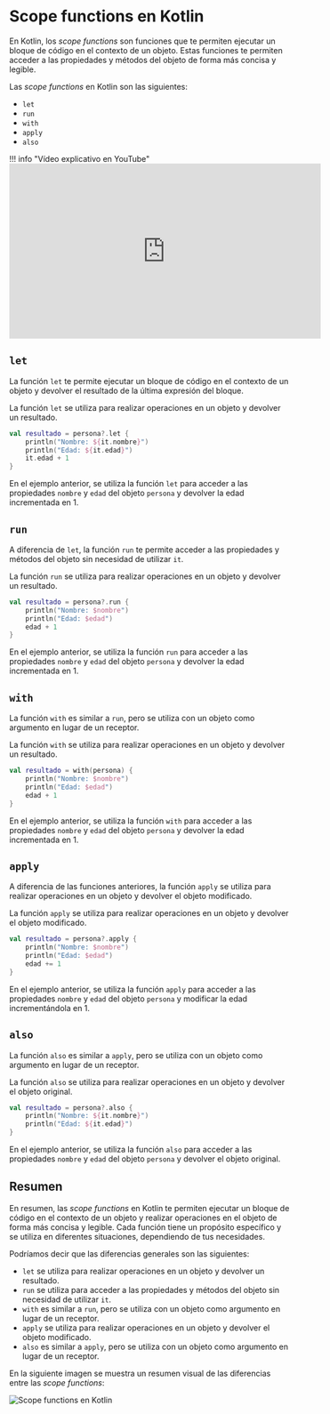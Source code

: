 

# Scope functions en Kotlin

En Kotlin, los *scope functions* son funciones que te permiten ejecutar un bloque de código en el contexto de un objeto. Estas funciones te permiten acceder a las propiedades y métodos del objeto de forma más concisa y legible. 

Las *scope functions* en Kotlin son las siguientes: 

- `let`
- `run`
- `with`
- `apply`
- `also`

!!! info "Vídeo explicativo en YouTube"
    <iframe width="560" height="315" src="https://www.youtube.com/embed/Fz81c3Ywb7Y?si=msfBqTl6DcymqYOx" title="YouTube video player" frameborder="0" allow="accelerometer; autoplay; clipboard-write; encrypted-media; gyroscope; picture-in-picture; web-share" referrerpolicy="strict-origin-when-cross-origin" allowfullscreen></iframe>


## `let`

La función `let` te permite ejecutar un bloque de código en el contexto de un objeto y devolver el resultado de la última expresión del bloque. 

La función `let` se utiliza para realizar operaciones en un objeto y devolver un resultado.

```kotlin
val resultado = persona?.let {
    println("Nombre: ${it.nombre}")
    println("Edad: ${it.edad}")
    it.edad + 1
}
```

En el ejemplo anterior, se utiliza la función `let` para acceder a las propiedades `nombre` y `edad` del objeto `persona` y devolver la edad incrementada en 1.

## `run`

A diferencia de `let`, la función `run` te permite acceder a las propiedades y métodos del objeto sin necesidad de utilizar `it`.

La función `run` se utiliza para realizar operaciones en un objeto y devolver un resultado.

```kotlin
val resultado = persona?.run {
    println("Nombre: $nombre")
    println("Edad: $edad")
    edad + 1
}
```

En el ejemplo anterior, se utiliza la función `run` para acceder a las propiedades `nombre` y `edad` del objeto `persona` y devolver la edad incrementada en 1.

## `with`

La función `with` es similar a `run`, pero se utiliza con un objeto como argumento en lugar de un receptor.

La función `with` se utiliza para realizar operaciones en un objeto y devolver un resultado.

```kotlin
val resultado = with(persona) {
    println("Nombre: $nombre")
    println("Edad: $edad")
    edad + 1
}
```

En el ejemplo anterior, se utiliza la función `with` para acceder a las propiedades `nombre` y `edad` del objeto `persona` y devolver la edad incrementada en 1.

## `apply`

A diferencia de las funciones anteriores, la función `apply` se utiliza para realizar operaciones en un objeto y devolver el objeto modificado.

La función `apply` se utiliza para realizar operaciones en un objeto y devolver el objeto modificado.

```kotlin
val resultado = persona?.apply {
    println("Nombre: $nombre")
    println("Edad: $edad")
    edad += 1
}
```

En el ejemplo anterior, se utiliza la función `apply` para acceder a las propiedades `nombre` y `edad` del objeto `persona` y modificar la edad incrementándola en 1.

## `also`

La función `also` es similar a `apply`, pero se utiliza con un objeto como argumento en lugar de un receptor.

La función `also` se utiliza para realizar operaciones en un objeto y devolver el objeto original.

```kotlin
val resultado = persona?.also {
    println("Nombre: ${it.nombre}")
    println("Edad: ${it.edad}")
}
```

En el ejemplo anterior, se utiliza la función `also` para acceder a las propiedades `nombre` y `edad` del objeto `persona` y devolver el objeto original.

## Resumen

En resumen, las *scope functions* en Kotlin te permiten ejecutar un bloque de código en el contexto de un objeto y realizar operaciones en el objeto de forma más concisa y legible. Cada función tiene un propósito específico y se utiliza en diferentes situaciones, dependiendo de tus necesidades. 

Podríamos decir que las diferencias generales son las siguientes:

- `let` se utiliza para realizar operaciones en un objeto y devolver un resultado.
- `run` se utiliza para acceder a las propiedades y métodos del objeto sin necesidad de utilizar `it`.
- `with` es similar a `run`, pero se utiliza con un objeto como argumento en lugar de un receptor.
- `apply` se utiliza para realizar operaciones en un objeto y devolver el objeto modificado.
- `also` es similar a `apply`, pero se utiliza con un objeto como argumento en lugar de un receptor.

En la siguiente imagen se muestra un resumen visual de las diferencias entre las *scope functions*:

![Scope functions en Kotlin](https://miro.medium.com/v2/resize:fit:1200/1*OForiGdp4oIicDzbDOgQWg.jpeg)